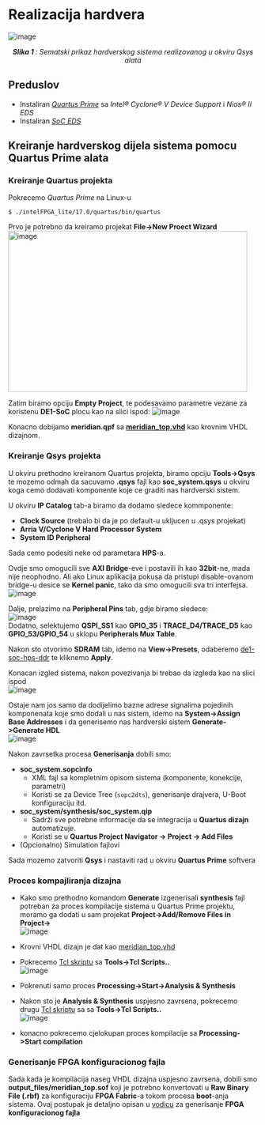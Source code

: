# Realizacija hardvera
![image](https://github.com/user-attachments/assets/96be3d69-59a2-4e7f-8a7d-c42f8ec897fa)
<p align="center"><i><b>Slika 1 </b>: Sematski prikaz hardverskog sistema realizovanog u okviru Qsys alata</i></p>

## Preduslov
- Instaliran [*Quartus Prime*](https://www.intel.com/content/www/us/en/software-kit/669553/intel-quartus-prime-lite-edition-design-software-version-17-0-for-linux.html) sa *Intel® Cyclone® V Device Support* i *Nios® II EDS*
- Instaliran [*SoC EDS*](https://www.intel.com/content/www/us/en/software-kit/669533/intel-soc-fpga-embedded-development-suite-soc-eds-standard-edition-software-version-17-0-for-linux.html)

## Kreiranje hardverskog dijela sistema pomocu Quartus Prime alata

### Kreiranje Quartus projekta
Pokrecemo *Quartus Prime* na Linux-u
```
$ ./intelFPGA_lite/17.0/quartus/bin/quartus
```
Prvo je potrebno da kreiramo projekat **File->New Proect Wizard** </br>
<img width="483" height="326" alt="image" src="https://github.com/user-attachments/assets/45b0ad86-b3e7-4424-a509-f9c5dc97e41c" /></br>

Zatim biramo opciju **Empty Project**, te podesavamo parametre vezane za koristenu **DE1-SoC** plocu kao na slici ispod:
![image](https://github.com/user-attachments/assets/c008605a-fd0a-4a5c-a515-7b70b8dc6c0e)

Konacno dobijamo **meridian.qpf** sa [**meridian_top.vhd**](../vhd/meridian_top.vhd) kao krovnim VHDL dizajnom.

### Kreiranje Qsys projekta

U okviru prethodno kreiranom Quartus projekta, biramo opciju **Tools->Qsys** te mozemo odmah da sacuvamo **.qsys** fajl kao **soc_system.qsys** u okviru koga cemo dodavati komponente koje ce graditi nas hardverski sistem.

U okviru **IP Catalog** tab-a biramo da dodamo sledece kommponente:
- **Clock Source** (trebalo bi da je po default-u ukljucen u .qsys projekat)
- **Arria V/Cyclone V Hard Processor System**
- **System ID Peripheral**

Sada cemo podesiti neke od parametara **HPS**-a.

Ovdje smo omogucili sve **AXI Bridge**-eve i postavili ih kao **32bit**-ne, mada nije neophodno. Ali ako Linux aplikacija pokusa da pristupi disable-ovanom bridge-u desice se **Kernel panic**, tako da smo omogucili sva tri interfejsa.
![image](https://github.com/user-attachments/assets/08954620-0a9b-40fe-8e4a-112784d9e352)</br>

Dalje, prelazimo na **Peripheral Pins** tab, gdje biramo sledece:</br>
![image](https://github.com/user-attachments/assets/72a974f6-d8d9-4ad1-b1b2-d9b0c04a426b) </br>
Dodatno, selektujemo **QSPI_SS1** kao **GPIO_35** i **TRACE_D4/TRACE_D5** kao **GPIO_53/GPIO_54** u sklopu **Peripherals Mux Table**.

Nakon sto otvorimo **SDRAM** tab, idemo na **View->Presets**, odaberemo [de1-soc-hps-ddr](../presets/de1-soc-hps-ddr.qprs) te kliknemo **Apply**.


Konacan izgled sistema, nakon povezivanja bi trebao da izgleda kao na slici ispod</br>
![image](https://github.com/user-attachments/assets/917b4f16-de92-4d0e-813a-f75312560705) </br>

Ostaje nam jos samo da dodijelimo bazne adrese signalima pojedinih komponenata koje smo dodali u nas sistem, idemo na **System->Assign Base Addresses** i da generisemo 
nas hardverski sistem **Generate->Generate HDL**</br>
![image](https://github.com/user-attachments/assets/e2ef0992-4ed6-4376-90ed-e4dadb21a72f)

Nakon zavrsetka procesa **Generisanja** dobili smo:
- **soc_system.sopcinfo**
  -   XML fajl sa kompletnim opisom sistema (komponente, konekcije, parametri)
  -   Koristi se za Device Tree (`sopc2dts`), generisanje drajvera, U-Boot konfiguraciju itd.
- **soc_system/synthesis/soc_system.qip**
  - Sadrži sve potrebne informacije da se integracija u **Quartus dizajn** automatizuje.
  - Koristi se u **Quartus Project Navigator → Project → Add Files**   
- (Opcionalno) Simulation fajlovi

Sada mozemo zatvoriti **Qsys** i nastaviti rad u okviru **Quartus Prime** softvera

### Proces kompajliranja dizajna

- Kako smo prethodno komandom **Generate** izgenerisali **synthesis** fajl potreban za proces kompilacije sistema u Quartus Prime projektu, moramo ga dodati
u sam projekat **Project->Add/Remove Files in Project->** </br>
![image](https://github.com/user-attachments/assets/0c3527f9-e2bd-401d-98ef-f8fb437dbe58)


- Krovni VHDL dizajn je dat kao [meridian_top.vhd](../vhd/meridian_top.vhd)
- Pokrecemo [Tcl skriptu](../tcl/pin_assignment_de1_soc.tcl) sa **Tools->Tcl Scripts..** </br>
  ![image](https://github.com/user-attachments/assets/b3e520f1-8756-4c9e-9c53-68b8e9ebc198)
- Pokrenuti samo proces **Processing->Start->Analysis & Synthesis**
- Nakon sto je **Analysis & Synthesis** uspjesno zavrsena, pokrecemo drugu [Tcl skriptu](../tcl/hps_sdram_p0_pin_assignments.tcl) sa sa **Tools->Tcl Scripts..**</br>
  ![image](https://github.com/user-attachments/assets/707bf23d-06f1-42a4-af62-4199cf716696)
- konacno pokrecemo cjelokupan proces kompilacije sa **Processing->Start compilation**

### Generisanje FPGA konfiguracionog fajla

Sada kada je kompilacija naseg VHDL dizajna uspjesno zavrsena, dobili smo **output_files/meridian_top.sof** koji je potrebno konvertovati
u **Raw Binary File (.rbf)** za konfiguraciju **FPGA Fabric**-a tokom procesa **boot**-anja sistema. Ovaj postupak je detaljno opisan
u [vodicu](Generisanje_FPGA_konfiguracionog_fajla_iz_QuartusPrime_projekta.md) za generisanje **FPGA konfiguracionog fajla**




